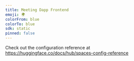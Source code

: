 ```yaml
---
title: Meeting Dapp Frontend
emoji: 🌍
colorFrom: blue
colorTo: blue
sdk: static
pinned: false
---
```


Check out the configuration reference at https://huggingface.co/docs/hub/spaces-config-reference